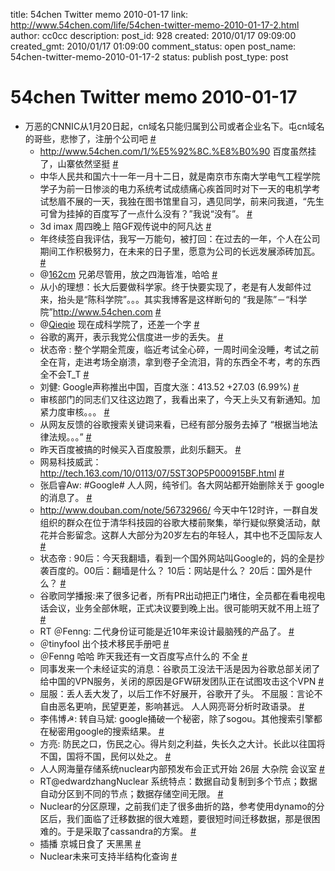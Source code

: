 title: 54chen Twitter memo 2010-01-17 
link: http://www.54chen.com/life/54chen-twitter-memo-2010-01-17-2.html
author: cc0cc
description: 
post_id: 928
created: 2010/01/17 09:09:00
created_gmt: 2010/01/17 01:09:00
comment_status: open
post_name: 54chen-twitter-memo-2010-01-17-2
status: publish
post_type: post

# 54chen Twitter memo 2010-01-17 

* 万恶的CNNIC从1月20日起，cn域名只能归属到公司或者企业名下。屯cn域名的哥些，悲惨了，注册个公司吧 [#](http://twitter.com/54chen/statuses/7623347479)
  * <http://www.54chen.com/1/%E5%92%8C.%E8%B0%90> 百度虽然挂了，山寨依然坚挺 [#](http://twitter.com/54chen/statuses/7653411184)
  * 中华人民共和国六十一年一月十二日，就是南京市东南大学电气工程学院学子为前一日惨淡的电力系统考试成绩痛心疾首同时对下一天的电机学考试愁眉不展的一天，我独在图书馆里自习，遇见同学，前来问我道，“先生可曾为挂掉的百度写了一点什么没有？”我说“没有”。 [#](http://twitter.com/54chen/statuses/7654965900)
  * 3d imax 周四晚上 陪GF观传说中的阿凡达 [#](http://twitter.com/54chen/statuses/7661373717)
  * 年终续签自我评估，我写一万能句，被打回：在过去的一年，个人在公司期间工作积极努力，在未来的日子里，愿意为公司的长远发展添砖加瓦。 [#](http://twitter.com/54chen/statuses/7662808518)
  * @[162cm](http://twitter.com/162cm) 兄弟尽管用，放之四海皆准，哈哈 [#](http://twitter.com/54chen/statuses/7662982652)
  * 从小的理想：长大后要做科学家。终于快要实现了，老是有人发邮件过来，抬头是“陈科学院”。。。其实我博客是这样断句的 “我是陈”－“科学院”http://www.54chen.com [#](http://twitter.com/54chen/statuses/7664816716)
  * @[Qieqie](http://twitter.com/Qieqie) 现在成科学院了，还差一个字 [#](http://twitter.com/54chen/statuses/7665631416)
  * 谷歌的离开，表示我党公信度进一步的丢失。 [#](http://twitter.com/54chen/statuses/7693164631)
  * 状态帝 : 整个学期全荒废，临近考试全心碎，一周时间全没睡，考试之前全在背，走进考场全崩溃，拿到卷子全流泪，背的东西全不考，考的东西全不会T_T [#](http://twitter.com/54chen/statuses/7694720793)
  * 刘健: Google声称推出中国，百度大涨：413.52 +27.03 (6.99%) [#](http://twitter.com/54chen/statuses/7694750855)
  * 审核部门的同志们又往这边跑了，我看出来了，今天上头又有新通知。加紧力度审核。。。 [#](http://twitter.com/54chen/statuses/7694822881)
  * 从网友反馈的谷歌搜索关键词来看，已经有部分服务去掉了 “根据当地法律法规。。。” [#](http://twitter.com/54chen/statuses/7695042983)
  * 昨天百度被搞的时候买入百度股票，此刻乐翻天。 [#](http://twitter.com/54chen/statuses/7695141720)
  * 网易科技威武：http://tech.163.com/10/0113/07/5ST3OP5P000915BF.html [#](http://twitter.com/54chen/statuses/7695478883)
  * 张启睿Aw: #Google# 人人网，纯爷们。各大网站都开始删除关于 google 的消息了。 [#](http://twitter.com/54chen/statuses/7695529717)
  * <http://www.douban.com/note/56732966/> 今天中午12时许，一群自发组织的群众在位于清华科技园的谷歌大楼前聚集，举行疑似祭奠活动，献花并合影留念。这群人大部分为20岁左右的年轻人，其中也不乏国际友人 [#](http://twitter.com/54chen/statuses/7698738735)
  * 状态帝 : 90后：今天我翻墙，看到一个国外网站叫Google的，妈的全是抄袭百度的。00后：翻墙是什么？ 10后：网站是什么？ 20后：国外是什么？ [#](http://twitter.com/54chen/statuses/7698797673)
  * 谷歌同学播报:来了很多记者，所有PR出动把正门堵住，全员都在看电视电话会议，业务全部休眠，正式决议要到晚上出。很可能明天就不用上班了 [#](http://twitter.com/54chen/statuses/7699648222)
  * RT ＠Fenng: 二代身份证可能是近10年来设计最脑残的产品了。 [#](http://twitter.com/54chen/statuses/7701315679)
  * ＠tinyfool 出个技术移民手册吧 [#](http://twitter.com/54chen/statuses/7701500093)
  * ＠Fenng 哈哈 昨天我还有一文百度写点什么的 不全 [#](http://twitter.com/54chen/statuses/7701981085)
  * 同事发来一个未经证实的消息：谷歌员工没法干活是因为谷歌总部关闭了给中国的VPN服务，关闭的原因是GFW研发团队正在试图攻击这个VPN [#](http://twitter.com/54chen/statuses/7702395440)
  * 屈服：丢人丢大发了，以后工作不好展开，谷歌开了头。 不屈服：言论不自由恶名更响，民望更差，影响甚远。 人人网亮哥分析时政语录。 [#](http://twitter.com/54chen/statuses/7702535152)
  * 李伟博☭: 转自马斌: google捅破一个秘密，除了sogou。其他搜索引擎都在秘密用google的搜索结果。 [#](http://twitter.com/54chen/statuses/7702719248)
  * 方亮: 防民之口，伤民之心。得片刻之利益，失长久之大计。长此以往国将不国，国将不国，民何以处之。 [#](http://twitter.com/54chen/statuses/7702735267)
  * 人人网海量存储系统nuclear内部预发布会正式开始 26层 大杂院 会议室 [#](http://twitter.com/54chen/statuses/7781337870)
  * RT@edwardzhangNuclear 系统特点：数据自动复制到多个节点；数据自动分区到不同的节点；数据存储空间无限。 [#](http://twitter.com/54chen/statuses/7781570133)
  * Nuclear的分区原理，之前我们走了很多曲折的路，参考使用dynamo的分区后，我们面临了迁移数据的很大难题，要很短时间迁移数据，那是很困难的。于是采取了cassandra的方案。 [#](http://twitter.com/54chen/statuses/7781965866)
  * 插播 京城日食了 天黑黑 [#](http://twitter.com/54chen/statuses/7782204336)
  * Nuclear未来可支持半结构化查询 [#](http://twitter.com/54chen/statuses/7782225795)